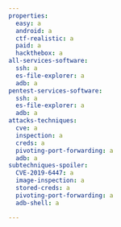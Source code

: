 ```yaml
---
properties:
  easy: a
  android: a
  ctf-realistic: a
  paid: a
  hackthebox: a
all-services-software:
  ssh: a
  es-file-explorer: a
  adb: a
pentest-services-software:
  ssh: a
  es-file-explorer: a
  adb: a
attacks-techniques:
  cve: a
  inspection: a
  creds: a
  pivoting-port-forwarding: a
  adb: a
subtechniques-spoiler:
  CVE-2019-6447: a
  image-inspection: a
  stored-creds: a
  pivoting-port-forwarding: a
  adb-shell: a

---
```


